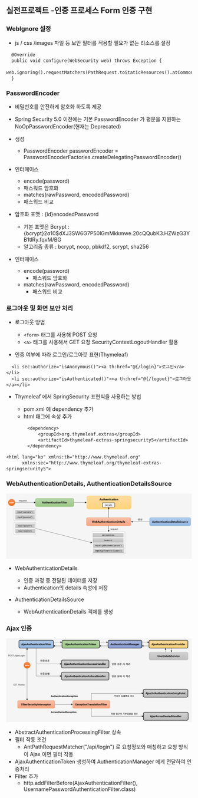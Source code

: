 ## 실전프로젝트 -인증 프로세스 Form 인증 구현

### WebIgnore 설정

- js / css /images 파일 등 보안 필터를 적용할 필요가 없는 리소스를 설정

~~~
  @Override
  public void configure(WebSecurity web) throws Exception {
    web.ignoring().requestMatchers(PathRequest.toStaticResources().atCommonLocations());
  }
~~~

### PasswordEncoder

- 비밀번호를 안전하게 암호화 하도록 제공
- Spring Security 5.0 이전에는 기본 PasswordEncoder 가 평문을 지원하는 NoOpPasswordEncoder(현재는 Deprecated)

- 생성
    - PasswordEncoder passwordEncoder = PasswordEncoderFactories.createDelegatingPasswordEncoder()

- 인터페이스
    - encode(password)
    - 패스워드 암호화
    - matches(rawPassword, encodedPassword)
    - 패스워드 비교

- 암호화 포맷 : {id}encodedPassword
    - 기본 포맷은 Bcrypt : {bcrypt}$2a$10$dXJ3SW6G7P50lGmMkkmwe.20cQQubK3.HZWzG3YB1tlRy.fqvM/BG
    - 알고리즘 종류 : bcrypt, noop, pbkdf2, scrypt, sha256

- 인터페이스
    - encode(password)
        - 패스워드 암호화
    - matches(rawPassword, encodedPassword)
        - 패스워드 비교

### 로그아웃 및 화면 보안 처리

- 로그아웃 방법
    - ```<form>``` 태그를 사용해 POST 요청
    - ```<a>``` 태그를 사용해서 GET 요청 SecurityContextLogoutHandler 활용

- 인증 여부에 따라 로그인/로그아웃 표현(Thymeleaf)

~~~  
  <li sec:authorize="isAnonymous()"><a th:href="@{/login}">로그인</a></li>
  <li sec:authorize="isAuthenticated()"><a th:href="@{/logout}">로그아웃</a></li>
~~~

- Thymeleaf 에서 SpringSecurity 표현식을 사용하는 방법

    - pom.xml 에 dependency 추가
    - html 태그에 속성 추가
~~~
        <dependency>
            <groupId>org.thymeleaf.extras</groupId>
            <artifactId>thymeleaf-extras-springsecurity5</artifactId>
        </dependency>
~~~

~~~
<html lang="ko" xmlns:th="http://www.thymeleaf.org"
      xmlns:sec="http://www.thymeleaf.org/thymeleaf-extras-springsecurity5">
~~~

### WebAuthenticationDetails, AuthenticationDetailsSource

![web_authentication_details](../static/images/web_authentication_details.png)
- WebAuthenticationDetails
    - 인증 과정 중 전달된 데이터를 저장
    - Authentication의 details 속성에 저장

- AuthenticationDetailsSource
    - WebAuthenticationDetails 객체를 생성
    
### Ajax 인증
![ajax_authentication](../static/images/ajax_authentication.png)
- AbstractAuthenticationProcessingFilter 상속
- 필터 작동 조건
    - AntPathRequestMatcher("/api/login") 로 요청정보와 매칭하고 요청 방식이 Ajax 이면 필터 작동
- AjaxAuthenticationToken 생성하여 AuthenticationManager 에게 전달하여 인증처리
- Filter 추가
    - http.addFilterBefore(AjaxAuthenticationFilter(), UsernamePasswordAuthenticationFilter.class)
